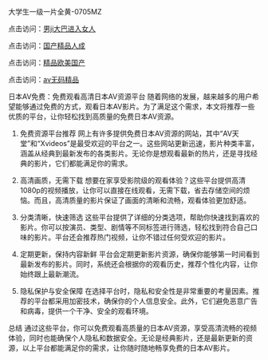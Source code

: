 
大学生一级一片全黄-0705MZ

点击访问：<a href="https://heiliaowzu4ur.pages.dev">男ji大巴进入女人</a>

点击访问：<a href="https://heiliaozj3tjd.pages.dev">国产精品人成</a>

点击访问：<a href="https://heiliaoe8ajia.pages.dev">精品欧美国产</a>

点击访问：<a href="https://heiliaoxqkkct.pages.dev">av无码精品</a>




日本AV免费：免费观看高清日本AV资源平台
随着网络的发展，越来越多的用户希望能够通过免费的方式，观看日本AV影片。为了满足这个需求，本文将推荐一些优质的平台，让你轻松找到高质量的免费日本AV资源。

1. 免费资源平台推荐
网上有许多提供免费日本AV资源的网站，其中“AV天堂”和“Xvideos”是最受欢迎的平台之一。这些网站更新迅速，影片种类丰富，涵盖从经典到最新发布的各类影片。无论你是想观看最新的热片，还是寻找经典的影片，它们都能满足你的需求。

2. 高清画质，无需下载
想要在家享受影院级的观看体验？这些平台提供高清1080p的视频播放，让你可以直接在线观看，无需下载，省去存储空间的烦恼。而且，高清质量的影片保证了画面的清晰和流畅，观看体验更加舒适。

3. 分类清晰，快速筛选
这些平台提供了详细的分类选项，帮助你快速找到喜欢的影片。你可以按演员、类型、剧情等不同标签进行筛选，轻松找到符合自己口味的影片。平台还会推荐热门视频，让你不错过任何受欢迎的影片。

4. 定期更新，保持内容新鲜
平台会定期更新影片资源，确保你能够第一时间看到最新发布的影片。同时，系统还会根据你的观看历史，推荐个性化内容，让你始终跟上最新潮流。

5. 隐私保护与安全保障
在选择平台时，隐私和安全性是非常重要的考量因素。推荐的平台都采用加密技术，确保你的个人信息安全。此外，它们避免恶意广告和病毒，提供一个干净、安全的观看环境。

总结
通过这些平台，你可以免费观看高质量的日本AV资源，享受高清流畅的视频体验，同时也能确保个人隐私和数据安全。无论是经典影片，还是最新更新的资源，以上平台都能满足你的需求，让你随时随地畅享免费的日本AV影片。



<span style="display:none;">[Canonical link](  ）</span>
